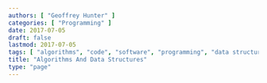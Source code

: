 ```yaml
---
authors: [ "Geoffrey Hunter" ]
categories: [ "Programming" ]
date: 2017-07-05
draft: false
lastmod: 2017-07-05
tags: [ "algorithms", "code", "software", "programming", "data structures" ]
title: "Algorithms And Data Structures"
type: "page"
---
```


